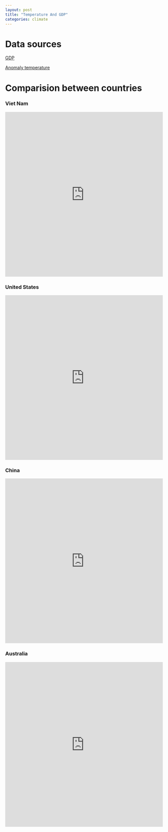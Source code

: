 ```yaml
---
layout: post
title: "Temperature And GDP"
categories: climate
---
```


# Data sources

[GDP](https://data.worldbank.org/indicator/NY.GDP.MKTP.CD)

[Anomaly temperature](https://crudata.uea.ac.uk/cru/data/temperature/)

# Comparision between countries

### Viet Nam

<iframe id="igraph" scrolling="no" style="border:none;" seamless="seamless" src="https://qnkhuat.github.io/plotly-charts/temperature-and-gdp/Viet%20Nam.html" height="525" width="100%"></iframe>

### United States

<iframe id="igraph" scrolling="no" style="border:none;" seamless="seamless" src="https://qnkhuat.github.io/plotly-charts/temperature-and-gdp/United%20States.html" height="525" width="100%"></iframe>

### China

<iframe id="igraph" scrolling="no" style="border:none;" seamless="seamless" src="https://qnkhuat.github.io/plotly-charts/temperature-and-gdp/China.html" height="525" width="100%"></iframe>

### Australia

<iframe id="igraph" scrolling="no" style="border:none;" seamless="seamless" src="https://qnkhuat.github.io/plotly-charts/temperature-and-gdp/Australia.html" height="525" width="100%"></iframe>
